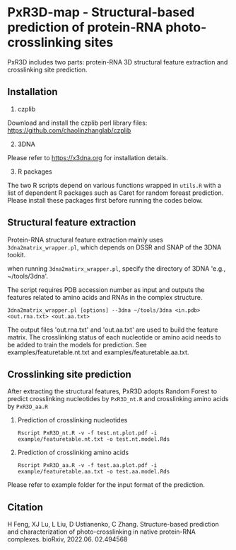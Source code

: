 # PxR3D-map - Structural-based prediction of protein-RNA photo-crosslinking sites

PxR3D includes two parts: protein-RNA 3D structural feature extraction and crosslinking site prediction.

## Installation

1. czplib

Download and install the czplib perl library files: https://github.com/chaolinzhanglab/czplib

2. 3DNA

Please refer to https://x3dna.org for installation details.


3. R packages

The two R scripts depend on various functions wrapped in `utils.R` with a list of dependent R packages such as Caret for random foreast prediction. Please install these packages first before running the codes below.

## Structural feature extraction
Protein-RNA structural feature extraction mainly uses `3dna2matrix_wrapper.pl`, which depends on DSSR and SNAP of the 3DNA tookit. 

when running `3dna2matirx_wrapper.pl`, specify the directory of 3DNA 'e.g., ~/tools/3dna'. 

The script requires PDB accession number as input and outputs the features related to amino acids and RNAs in the complex structure. 

`3dna2matrix_wrapper.pl [options] --3dna ~/tools/3dna <in.pdb> <out.rna.txt> <out.aa.txt>`

The output files 'out.rna.txt' and 'out.aa.txt' are used to build the feature matrix. The crosslinking status of each nucleotide or amino acid needs to be added to train the models for prediction. See examples/featuretable.nt.txt and examples/featuretable.aa.txt.

## Crosslinking site prediction
After extracting the structural features, PxR3D adopts Random Forest to predict crosslinking nucleotides by `PxR3D_nt.R` and crosslinking amino acids by `PxR3D_aa.R `

1. Prediction of crosslinking nucleotides
    
    `Rscript PxR3D_nt.R -v -f test.nt.plot.pdf -i example/featuretable.nt.txt -o test.nt.model.Rds`
2. Prediction of crosslinking amino acids
   
   `Rscript PxR3D_aa.R -v -f test.aa.plot.pdf -i example/featuretable.aa.txt -o test.aa.model.Rds`

Please refer to example folder for the input format of the prediction. 

## Citation
H Feng, XJ Lu, L Liu, D Ustianenko, C Zhang. Structure-based prediction and characterization of photo-crosslinking in native protein-RNA complexes. bioRxiv,  2022.06. 02.494568
